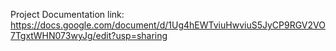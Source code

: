 Project Documentation link: https://docs.google.com/document/d/1Ug4hEWTviuHwviuS5JyCP9RGV2VO7TgxtWHN073wyJg/edit?usp=sharing